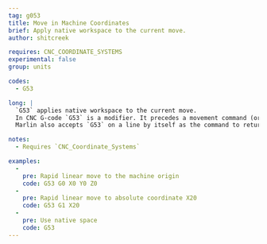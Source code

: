 ```yaml
---
tag: g053
title: Move in Machine Coordinates
brief: Apply native workspace to the current move.
author: shitcreek

requires: CNC_COORDINATE_SYSTEMS
experimental: false
group: units

codes:
  - G53

long: |
  `G53` applies native workspace to the current move.
  In CNC G-code `G53` is a modifier. It precedes a movement command (or other modifiers) on the same line.
  Marlin also accepts `G53` on a line by itself as the command to return to the native workspace.

notes:
  - Requires `CNC_Coordinate_Systems`

examples:
  -
    pre: Rapid linear move to the machine origin
    code: G53 G0 X0 Y0 Z0
  -
    pre: Rapid linear move to absolute coordinate X20
    code: G53 G1 X20
  -
    pre: Use native space
    code: G53
---
```

